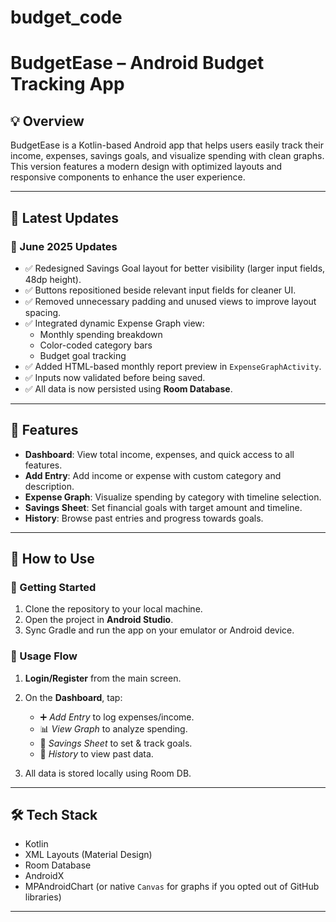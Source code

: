 # budget_code
# BudgetEase – Android Budget Tracking App

## 💡 Overview

BudgetEase is a Kotlin-based Android app that helps users easily track their income, expenses, savings goals, and visualize spending with clean graphs. This version features a modern design with optimized layouts and responsive components to enhance the user experience.

---

## 🚀 Latest Updates

### 🔄 June 2025 Updates
- ✅ Redesigned Savings Goal layout for better visibility (larger input fields, 48dp height).
- ✅ Buttons repositioned beside relevant input fields for cleaner UI.
- ✅ Removed unnecessary padding and unused views to improve layout spacing.
- ✅ Integrated dynamic Expense Graph view:
  - Monthly spending breakdown
  - Color-coded category bars
  - Budget goal tracking
- ✅ Added HTML-based monthly report preview in `ExpenseGraphActivity`.
- ✅ Inputs now validated before being saved.
- ✅ All data is now persisted using **Room Database**.

---

## 📱 Features

- **Dashboard**: View total income, expenses, and quick access to all features.
- **Add Entry**: Add income or expense with custom category and description.
- **Expense Graph**: Visualize spending by category with timeline selection.
- **Savings Sheet**: Set financial goals with target amount and timeline.
- **History**: Browse past entries and progress towards goals.
  

---

## 🔧 How to Use

### 🏁 Getting Started
1. Clone the repository to your local machine.
2. Open the project in **Android Studio**.
3. Sync Gradle and run the app on your emulator or Android device.

### 👤 Usage Flow
1. **Login/Register** from the main screen.
2. On the **Dashboard**, tap:
   - ➕ *Add Entry* to log expenses/income.
   - 📊 *View Graph* to analyze spending.
   - 🎯 *Savings Sheet* to set & track goals.
   - 📖 *History* to view past data.

3. All data is stored locally using Room DB.

---

## 🛠 Tech Stack

- Kotlin
- XML Layouts (Material Design)
- Room Database
- AndroidX
- MPAndroidChart (or native `Canvas` for graphs if you opted out of GitHub libraries)

---

